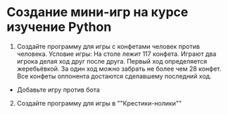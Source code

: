 # Создание мини-игр на курсе изучение Python
1. Создайте программу для игры с конфетами человек против человека.
 Условие игры: На столе лежит 117 конфета. Играют два игрока делая ход друг после друга. Первый ход определяется жеребьёвкой. За один ход можно забрать не более чем 28 конфет. Все конфеты оппонента достаются сделавшему последний ход.

* Добавьте игру против бота

2. Создайте программу для игры в ""Крестики-нолики""